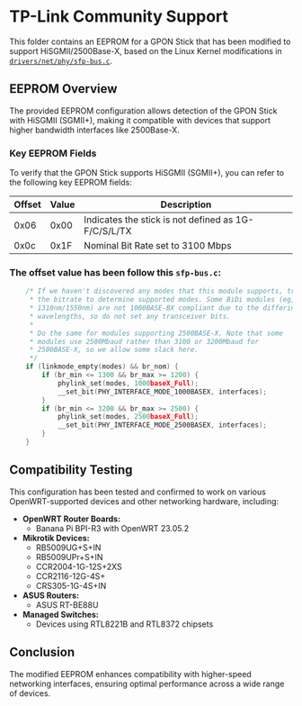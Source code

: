 # TP-Link Community Support

This folder contains an EEPROM for a GPON Stick that has been modified to support HiSGMII/2500Base-X, based on the Linux Kernel modifications in [`drivers/net/phy/sfp-bus.c`](https://github.com/torvalds/linux/blob/cf1182944c7cc9f1c21a8a44e0d29abe12527412/drivers/net/phy/sfp-bus.c#L327).

## EEPROM Overview
The provided EEPROM configuration allows detection of the GPON Stick with HiSGMII (SGMII+), making it compatible with devices that support higher bandwidth interfaces like 2500Base-X.

### Key EEPROM Fields
To verify that the GPON Stick supports HiSGMII (SGMII+), you can refer to the following key EEPROM fields:

| Offset | Value | Description                                         |
|--------|-------|-----------------------------------------------------|
| 0x06   | 0x00  | Indicates the stick is not defined as 1G-F/C/S/L/TX |
| 0x0c   | 0x1F  | Nominal Bit Rate set to 3100 Mbps                   |

### The offset value has been follow this `sfp-bus.c`:
```c
	/* If we haven't discovered any modes that this module supports, try
	 * the bitrate to determine supported modes. Some BiDi modules (eg,
	 * 1310nm/1550nm) are not 1000BASE-BX compliant due to the differing
	 * wavelengths, so do not set any transceiver bits.
	 *
	 * Do the same for modules supporting 2500BASE-X. Note that some
	 * modules use 2500Mbaud rather than 3100 or 3200Mbaud for
	 * 2500BASE-X, so we allow some slack here.
	 */
	if (linkmode_empty(modes) && br_nom) {
		if (br_min <= 1300 && br_max >= 1200) {
			phylink_set(modes, 1000baseX_Full);
			__set_bit(PHY_INTERFACE_MODE_1000BASEX, interfaces);
		}
		if (br_min <= 3200 && br_max >= 2500) {
			phylink_set(modes, 2500baseX_Full);
			__set_bit(PHY_INTERFACE_MODE_2500BASEX, interfaces);
		}
	}
```

## Compatibility Testing
This configuration has been tested and confirmed to work on various OpenWRT-supported devices and other networking hardware, including:

- **OpenWRT Router Boards:**
  - Banana Pi BPI-R3 with OpenWRT 23.05.2
- **Mikrotik Devices:**
  - RB5009UG+S+IN
  - RB5009UPr+S+IN
  - CCR2004-1G-12S+2XS
  - CCR2116-12G-4S+
  - CRS305-1G-4S+IN
- **ASUS Routers:**
  - ASUS RT-BE88U
- **Managed Switches:**
  - Devices using RTL8221B and RTL8372 chipsets

## Conclusion
The modified EEPROM enhances compatibility with higher-speed networking interfaces, ensuring optimal performance across a wide range of devices.
